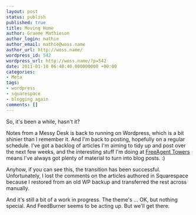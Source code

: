 ```yaml
---
layout: post
status: publish
published: true
title: Moving Home
author: Graeme Mathieson
author_login: mathie
author_email: mathie@woss.name
author_url: http://woss.name/
wordpress_id: 542
wordpress_url: http://woss.name/?p=542
date: 2011-01-10 06:40:40.000000000 +00:00
categories:
- Meta
tags:
- wordpress
- squarespace
- blogging again
comments: []
---
```

So, it's been a while, hasn't it?

Notes from a Messy Desk is back to running on Wordpress, which is a bit shinier than I remember it. And I'm back to posting, hopefully on a regular schedule. I've got a backlog of articles I'm aiming to tidy up and post over the next few weeks, and the interesting stuff I'm doing at [FreeAgent Towers](http://www.freeagentcentral.com/) means I've always got plenty of material to turn into blog posts. :)

Anyhow, if you can see this, the transition has been successful. Unfortunately, I lost the comments on the articles authored in Squarespace because I restored from an old WP backup and transferred the rest across manually.

And it's still a bit of a work in progress. The theme's ... OK, but nothing special. And FeedBurner seems to be acting up. But we'll get there.
